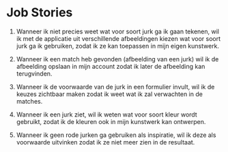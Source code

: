 # Job Stories

1. Wanneer ik niet precies weet wat voor soort jurk ga ik gaan tekenen, wil ik met de applicatie uit verschillende afbeeldingen kiezen wat voor soort jurk ga ik gebruiken, zodat ik ze kan toepassen in mijn eigen kunstwerk.

2. Wanneer ik een match heb gevonden (afbeelding van een jurk) wil ik de afbeelding opslaan in mijn account zodat ik later de afbeelding kan terugvinden. 

3. Wanneer ik de voorwaarde van de jurk in een formulier invult, wil ik de keuzes zichtbaar maken zodat ik weet wat ik zal verwachten in de matches.

4. Wanneer ik een jurk ziet, wil ik weten wat voor soort kleur wordt gebruikt, zodat ik de kleuren ook in mijn kunstwerk kan ontwerpen. 

5. Wanneer ik geen rode jurken ga gebruiken als inspiratie, wil ik deze als voorwaarde uitvinken zodat ik ze niet meer zien in de resultaat.
